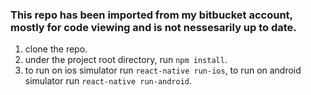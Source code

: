 ### This repo has been imported from my bitbucket account, mostly for code viewing and is not nessesarily up to date.  

1. clone the repo.
2. under the project root directory, run `npm install`.
3. to run on ios simulator run `react-native run-ios`, to run on android simulator run `react-native run-android`.
